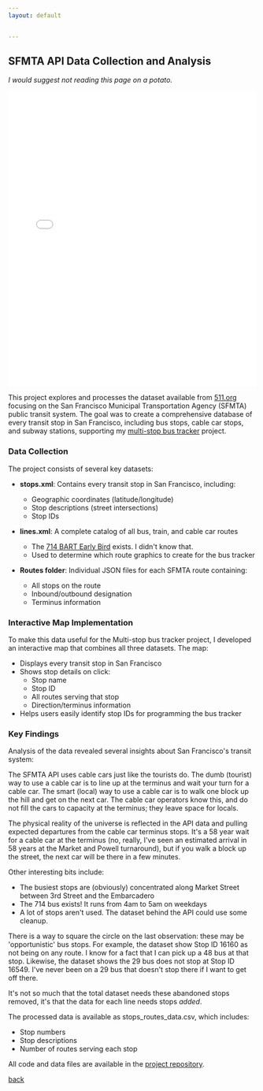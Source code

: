 ```yaml
---
layout: default


---
```

## SFMTA API Data Collection and Analysis

_I would suggest not reading this page on a potato._

<div style="width: 100%; height: 600px;">
<iframe src="/assets/pages/stops_routes_map.html" width="100%" height="100%" frameborder="0"></iframe>
</div>

This project explores and processes the dataset available from [511.org](https://511.org/) focusing on the San Francisco Municipal Transportation Agency (SFMTA) public transit system. The goal was to create a comprehensive database of every transit stop in San Francisco, including bus stops, cable car stops, and subway stations, supporting my [multi-stop bus tracker](https://bbenchoff.github.io/pages/BusTideDisplay.html) project.

### Data Collection

The project consists of several key datasets:

- **stops.xml**: Contains every transit stop in San Francisco, including:
  - Geographic coordinates (latitude/longitude)
  - Stop descriptions (street intersections)
  - Stop IDs
  
- **lines.xml**: A complete catalog of all bus, train, and cable car routes
  - The [714 BART Early Bird](https://www.sfmta.com/routes/714-bart-early-bird) exists. I didn't know that.
  - Used to determine which route graphics to create for the bus tracker
  
- **Routes folder**: Individual JSON files for each SFMTA route containing:
  - All stops on the route
  - Inbound/outbound designation
  - Terminus information

### Interactive Map Implementation

To make this data useful for the Multi-stop bus tracker project, I developed an interactive map that combines all three datasets. The map:

- Displays every transit stop in San Francisco
- Shows stop details on click:
  - Stop name
  - Stop ID
  - All routes serving that stop
  - Direction/terminus information
- Helps users easily identify stop IDs for programming the bus tracker

### Key Findings

Analysis of the data revealed several insights about San Francisco's transit system:

The SFMTA API uses cable cars just like the tourists do. The dumb (tourist) way to use a cable car is to line up at the terminus and wait your turn for a cable car. The smart (local) way to use a cable car is to walk one block up the hill and get on the next car. The cable car operators know this, and do not fill the cars to capacity at the terminus; they leave space for locals.

The physical reality of the universe is reflected in the API data and pulling expected departures from the cable car terminus stops. It's a 58 year wait for a cable car at the terminus (no, really, I've seen an estimated arrival in 58 years at the Market and Powell turnaround), but if you walk a block up the street, the next car will be there in a few minutes.

Other interesting bits include:

- The busiest stops are (obviously) concentrated along Market Street between 3rd Street and the Embarcadero
- The 714 bus exists! It runs from 4am to 5am on weekdays
- A lot of stops aren't used. The dataset behind the API could use some cleanup.

There is a way to square the circle on the last observation: these may be 'opportunistic' bus stops. For example, the dataset show Stop ID 16160 as not being on any route. I know for a fact that I can pick up a 48 bus at that stop. Likewise, the dataset shows the 29 bus does not stop at Stop ID 16549. I've never been on a 29 bus that doesn't stop there if I want to get off there.

It's not so much that the total dataset needs these abandoned stops removed, it's that the data for each line needs stops _added_.

The processed data is available as stops_routes_data.csv, which includes:
- Stop numbers
- Stop descriptions
- Number of routes serving each stop

All code and data files are available in the [project repository](https://github.com/bbenchoff/sfmta-api).

[back](../)
